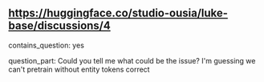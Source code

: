 ## https://huggingface.co/studio-ousia/luke-base/discussions/4

contains_question: yes

question_part:
Could you tell me what could be the issue?
I'm guessing we can't pretrain without entity tokens correct